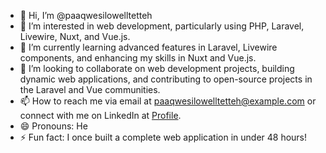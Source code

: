 - 👋 Hi, I’m @paaqwesilowelltetteh
- 👀 I’m interested in web development, particularly using PHP, Laravel, Livewire, Nuxt, and Vue.js.
- 🌱 I’m currently learning advanced features in Laravel, Livewire components, and enhancing my skills in Nuxt and Vue.js.
- 💞️ I’m looking to collaborate on web development projects, building dynamic web applications, and contributing to open-source projects in the Laravel and Vue communities.
- 📫 How to reach me via email at paaqwesilowelltetteh@example.com or connect with me on LinkedIn at [Profile](https://www.linkedin.com/in/enoch-tetteh-b1b6371bb/).
- 😄 Pronouns: He
- ⚡ Fun fact: I once built a complete web application in under 48 hours!

<!---
paaqwesilowelltetteh/paaqwesilowelltetteh is a ✨ special ✨ repository because its `README.md` (this file) appears on your GitHub profile.
You can click the Preview link to take a look at your changes.
--->

